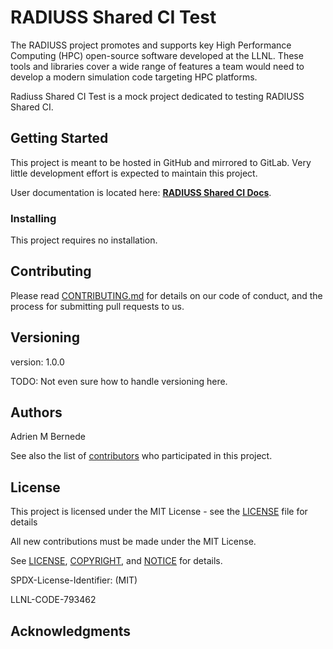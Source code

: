 # RADIUSS Shared CI Test

The RADIUSS project promotes and supports key High Performance Computing (HPC)
open-source software developed at the LLNL. These tools and libraries cover a
wide range of features a team would need to develop a modern simulation code
targeting HPC platforms.

Radiuss Shared CI Test is a mock project dedicated to testing RADIUSS Shared CI.

## Getting Started

This project is meant to be hosted in GitHub and mirrored to GitLab. Very
little development effort is expected to maintain this project.

User documentation is located here: [**RADIUSS Shared CI Docs**](https://radiuss-shared-ci.readthedocs.io/en/latest/).

### Installing

This project requires no installation.

## Contributing

Please read [CONTRIBUTING.md](https://github.com/LLNL/radiuss-shared-ci/CONTRIBUTING.md) for details on our code of conduct, and the process for submitting pull requests to us.

## Versioning

version: 1.0.0

TODO: Not even sure how to handle versioning here.

## Authors

Adrien M Bernede

See also the list of [contributors](https://github.com/LLNL/radiuss-shared-ci/contributors) who participated in this project.

## License

This project is licensed under the MIT License - see the [LICENSE](LICENSE) file for details

All new contributions must be made under the MIT License.

See [LICENSE](https://github.com/LLNL/radiuss-shared-ci/blob/master/LICENSE),
[COPYRIGHT](https://github.com/LLNL/radiuss-shared-ci/blob/master/COPYRIGHT), and
[NOTICE](https://github.com/LLNL/radiuss-shared-ci/blob/master/NOTICE) for details.

SPDX-License-Identifier: (MIT)

LLNL-CODE-793462

## Acknowledgments


